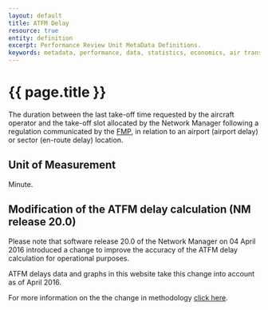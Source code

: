 ```yaml
---
layout: default
title: ATFM Delay
resource: true
entity: definition
excerpt: Performance Review Unit MetaData Definitions.
keywords: metadata, performance, data, statistics, economics, air transport, flights, europe, cost efficiency
---
```

# {{ page.title }}

The duration between the last take-off time requested by the aircraft operator
and the take-off slot allocated by the Network Manager following a regulation
communicated by the [FMP](/references/definition/fmp.html), in relation to an
airport (airport delay) or sector (en-route delay) location.


## Unit of Measurement

Minute.

## Modification of the ATFM delay calculation (NM release 20.0)

Please note that software release 20.0 of the Network Manager on 04 April 2016
introduced a change to improve the accuracy of the ATFM delay calculation for
operational purposes.

ATFM delays data and graphs in this website take this change into account as of
April 2016.

For more information on the the change in methodology [click here][atfm_dly_rea].


[atfm_dly_rea]: <{{ "/references/methodology/ATFM_delay_calculation.html" | prepend: site.baseurl | prepend: site.url }}> "ATFM Delay calculation changes due to REA"
